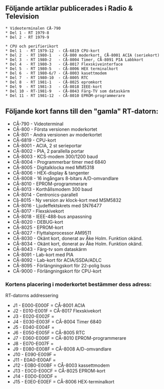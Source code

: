 ## Följande artiklar publicerades i Radio & Television
```
* Videoterminalen CÅ-790
* Del 1 - RT 1979-8
* Del 2 - RT 1979-9

* CPU och perifierikort    
* Del 1  - RT 1979-12  - CÅ-6819 CPU-kort
* Del 2  - RT 1980-1   - CÅ-800 moderkort, CÅ-8001 ACIA (seriekort)
* Del 3  - RT 1980-2   - CÅ-8004 Timer, CÅ-8091 PIA Labbkort
* Del 4  - RT 1980-3   - CÅ-8017 Flexskiveinterface
* Del 5  - RT 1980-5   - CÅ-8006 HEX terminalkort
* Del 6  - RT 1980-6/7 - CÅ-8003 kasettmodem
* Del 7  - RT 1980-10  - CÅ-8005 RTC
* Del 8  - RT 1981-1   - CÅ-8025 epromkort
* Del 9  - RT 1981-3   - CÅ-8018 IEEE-kort
* Del 10 - RT-1981-9   - CÅ-8043 Färg-TV som dataskärm
* Del 11 - RT 1981-12  - CÅ-8010 EPROM-programmerare
```

## Följande kort fanns till den "gamla" RT-datorn:
* CÅ-790  - Videoterminal
* CÅ-800  - Första versionen moderkortet
* CÅ-801  - Andra versionen av moderkortet
* CÅ-6819 - CPU-kort
* CÅ-8001 - ACIA, 2 st serieportar
* CÅ-8002 - PIA, 2 parallella portar
* CÅ-8003 - KCS-modem 300/1200 baud
* CÅ-8004 - Programmerbar timer med 6840
* CÅ-8005 - Digitalklocka med MM5318
* CÅ-8006 - HEX-display & tangenter
* CÅ-8008 - 16 ingångars 8-bitars A/D-omvandlare
* CÅ-8010 - EPROM-programmerare
* CÅ-8013 - Korthållsmodem 300 baud
* CÅ-8014 - Centronics-parallell
* Cå-8015 - Ny version av klock-kort med MSM5832
* CÅ-8016 - Ljudeffektskrets med SN76477
* CÅ-8017 - Flexskivekort
* CÅ-8018 - IEEE-488-bus anpassning
* CÅ-8020 - DEBUG-kort
* CÅ-8025 - EPROM-kort
* CÅ-8027 - Flyttalsprocessor AM9511
* CÅ-8030 - Okänt kort, donerat av Åke Holm. Funktion okänd.
* CÅ-8034 - Okänt kort, donerat av Åke Holm. Funktion okänd.
* CÅ-8043 - Färg-tv som dataskärm
* CÅ-8091 - Lab-kort med PIA
* CÅ-8092 - Lab-kort för ACIA/SSDA/ADLC
* CÅ-8095 - Förlängningskort för 22-polig buss
* CÅ-9000 - Förlängningskort för CPU-kort

### Kortens placering i moderkortet bestämmer dess adress:
RT-datorns addressering
* J1  - E000-E000F = CÅ-8001 ACIA
* J2  - E010-E001F = CÅ-8017 Flexskivekort
* J3  - E020-E002F = 
* J4  - E030-E003F = CÅ-8004 Timer 6840
* J5  - E040-E004F = 
* J6  - E050-E005F = CÅ-8005 RTC
* J7  - E060-E006F = CÅ-8010 EPROM-programmerare
* J8  - E070-E007F = 
* J9  - E080-E008F = CÅ-8008 A/D-omvandlare
* J10 - E090-E009F = 
* J11 - E0A0-E00AF = 
* J12 - E0B0-E00BF = CÅ-8003 kassettmodem
* J13 - E0C0-E00CF = CÅ-8025 EPROM-kort
* J14 - E0D0-E00DF = 
* J15 - E0E0-E00EF = CÅ-8006 HEX-terminalkort
